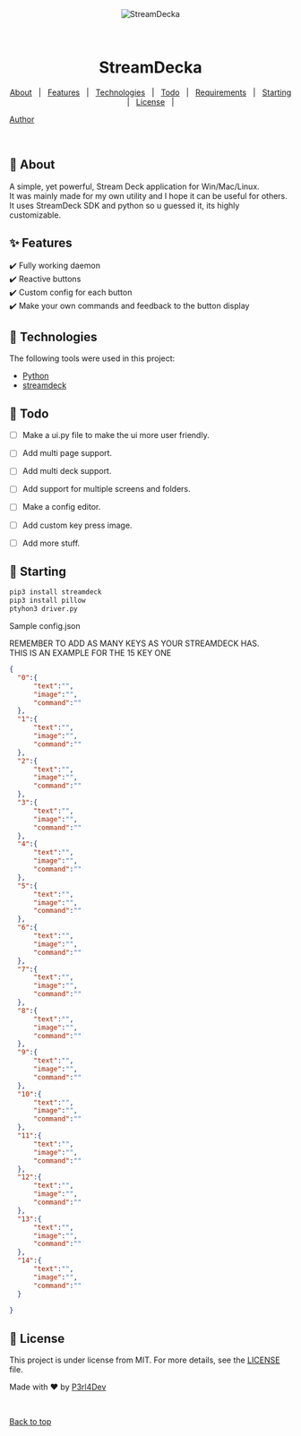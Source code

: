 <div align="center" id="top"> 
  <img src="./.github/app.gif" alt="StreamDecka" />

  &#xa0;

</div>

<h1 align="center">StreamDecka</h1>

<p align="center">
  <a href="#dart-about">About</a> &#xa0; | &#xa0; 
  <a href="#sparkles-features">Features</a> &#xa0; | &#xa0;
  <a href="#rocket-technologies">Technologies</a> &#xa0; | &#xa0;
  <a href="#notebook-todo">Todo</a> &#xa0; | &#xa0;
  <a href="#white_check_mark-requirements">Requirements</a> &#xa0; | &#xa0;
  <a href="#checkered_flag-starting">Starting</a> &#xa0; | &#xa0;
  <a href="#memo-license">License</a> &#xa0; | &#xa0;
  
  <a href="https://github.com/perlamellao" target="_blank">Author</a>
</p>
<br>

## :dart: About ##

A simple, yet powerful, Stream Deck application for Win/Mac/Linux.<br>
It was mainly made for my own utility and I hope it can be useful for others.<br>
It uses StreamDeck SDK and python so u guessed it, its highly customizable.<br>

## :sparkles: Features ##

:heavy_check_mark: Fully working daemon\
:heavy_check_mark: Reactive buttons\
:heavy_check_mark: Custom config for each button\
:heavy_check_mark: Make your own commands and feedback to the button display



## :rocket: Technologies ##

The following tools were used in this project:

- [Python](https://python.org/)
- [streamdeck](https://github.com/abcminiuser/python-elgato-streamdeck)

## :notebook: Todo ##

- [ ] Make a ui.py file to make the ui more user friendly.
- [ ] Add multi page support.
- [ ] Add multi deck support.
- [ ] Add support for multiple screens and folders.
- [ ] Make a config editor.
- [ ] Add custom key press image.
- [ ] Add more stuff.



## :checkered_flag: Starting ##

  
  ```bash
  pip3 install streamdeck
  pip3 install pillow
  ptyhon3 driver.py
  ```

  Sample config.json

  REMEMBER TO ADD AS MANY KEYS AS YOUR STREAMDECK HAS. </br>
  THIS IS AN EXAMPLE FOR THE 15 KEY ONE

  ```json
  { 
    "0":{
        "text":"",
        "image":"",
        "command":""
    },
    "1":{
        "text":"",
        "image":"",
        "command":""
    },
    "2":{
        "text":"",
        "image":"",
        "command":""
    },
    "3":{
        "text":"",
        "image":"",
        "command":""
    },
    "4":{
        "text":"",
        "image":"",
        "command":""
    },
    "5":{
        "text":"",
        "image":"",
        "command":""
    },
    "6":{
        "text":"",
        "image":"",
        "command":""
    },
    "7":{
        "text":"",
        "image":"",
        "command":""
    },
    "8":{
        "text":"",
        "image":"",
        "command":""
    },
    "9":{
        "text":"",
        "image":"",
        "command":""
    },
    "10":{
        "text":"",
        "image":"",
        "command":""
    },
    "11":{
        "text":"",
        "image":"",
        "command":""
    },
    "12":{
        "text":"",
        "image":"",
        "command":""
    },
    "13":{
        "text":"",
        "image":"",
        "command":""
    },
    "14":{
        "text":"",
        "image":"",
        "command":""
    }
    
}
  ```
## :memo: License ##

This project is under license from MIT. For more details, see the [LICENSE](LICENSE.md) file.


Made with :heart: by <a href="https://github.com/perlamellao" target="_blank">P3rl4Dev</a>

&#xa0;

<a href="#top">Back to top</a>
